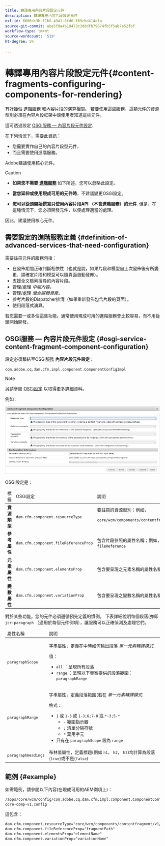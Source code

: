 ```yaml
---
title: 轉譯專用內容片段設定元件
description: 轉譯專用內容片段設定元件
exl-id: 6606dc3b-f1b8-4941-8fd0-f69cbd414afa
source-git-commit: abe5f8a4b19473c3dddfb79674fb5f5ab7e52fbf
workflow-type: tm+mt
source-wordcount: '519'
ht-degree: 5%

---
```


# 轉譯專用內容片段設定元件{#content-fragments-configuring-components-for-rendering}

有好幾個 [進階服務](#definition-of-advanced-services-that-need-configuration) 和內容片段的演算相關。 若要使用這些服務，這類元件的資源型別必須在內容片段框架中讓使用者知道這些元件。

這可透過設定 [OSGi服務 — 內容片段元件設定](#osgi-service-content-fragment-component-configuration).

在下列情況下，需要此資訊：

* 您需要實作自己的內容片段型元件，
* 而且需要使用進階服務。

Adobe建議使用核心元件。

>[!CAUTION]
>
>* **如果您不需要 [進階服務](#definition-of-advanced-services-that-need-configuration)** 如下所述，您可以忽略此設定。
>
>* **當您延伸或使用現成可用的元件時**，不建議變更OSGi設定。
>
>* **您可以從頭開始撰寫只使用內容片段API （不含進階服務）的元件**. 但是，在這種情況下，您必須開發元件，以便處理適當的處理。
>
>因此，建議使用核心元件。

## 需要設定的進階服務定義 {#definition-of-advanced-services-that-need-configuration}

需要註冊元件的服務包括：

* 在發佈期間正確判斷相依性（也就是說，如果片段和模型自上次發佈後有所變更，請確定片段和模型可以隨頁面自動發佈）。
* 支援全文檢索搜尋的內容片段。
* 管理/處理 *中間內容。*
* 管理/處理 *混合媒體資產。*
* 參考片段的Dispatcher排清（如果重新發佈包含片段的頁面）。
* 使用段落式演算。

若您需要一或多個這些功能，通常使用現成可用的進階服務會比較容易，而不用從頭開始開發。

## OSGi服務 — 內容片段元件設定 {#osgi-service-content-fragment-component-configuration}

設定必須繫結至OSGi服務 **內容片段元件設定**：

`com.adobe.cq.dam.cfm.impl.component.ComponentConfigImpl`

>[!NOTE]
>
>另請參閱 [OSGi設定](/help/implementing/deploying/overview.md#osgi-configuration) 以取得更多詳細資料。

例如：

![OSGi設定內容片段元件設定](assets/cf-component-configuration-osgi.png)

OSGi設定是：

<table>
 <thead>
  <tr>
   <td>標籤</td>
   <td>OSGi設定<br /> </td>
   <td>說明</td>
  </tr>
 </thead>
 <tbody>
  <tr>
   <td><strong>資源類型</strong></td>
   <td><code>dam.cfm.component.resourceType</code></td>
   <td>要註冊的資源型別；例如， <br /> <p><span class="cmp-examples-demo__property-value"><code>core/wcm/components/contentfragment/v1/contentfragment</code></code></p> </td>
  </tr>
  <tr>
   <td><strong>參考屬性</strong></td>
   <td><code>dam.cfm.component.fileReferenceProp</code></td>
   <td>包含片段參照的屬性名稱；例如， <code>fragmentPath</code> 或 <code>fileReference</code></td>
  </tr>
  <tr>
   <td><strong>元素屬性</strong></td>
   <td><code>dam.cfm.component.elementsProp</code></td>
   <td>包含要呈現之元素名稱的屬性名稱；例如，<code>elementName</code></td>
  </tr>
  <tr>
   <td><strong>變數屬性</strong><br /> </td>
   <td><code>dam.cfm.component.variationProp</code></td>
   <td>包含要呈現之變數名稱的屬性名稱；例如，<code>variationName</code></td>
  </tr>
 </tbody>
</table>

對於某些功能，您的元件必須遵循預先定義的慣例。 下表詳細說明每個段落(亦即 `jcr:paragraph` （適用於每個元件例項），讓服務可以正確偵測及處理它們。

<table>
 <thead>
  <tr>
   <td>屬性名稱</td>
   <td>說明</td>
  </tr>
 </thead>
 <tbody>
  <tr>
   <td><code>paragraphScope</code></td>
   <td><p>字串屬性，定義在中時如何輸出段落 <em>單一元素轉譯模式</em>.</p> <p>值：</p>
    <ul>
     <li><code>all</code> ：呈現所有段落</li>
     <li><code>range</code> ：呈現以下專案提供的段落範圍： <code>paragraphRange</code></li>
    </ul> </td>
  </tr>
  <tr>
   <td><code>paragraphRange</code></td>
   <td><p>字串屬性，定義段落範圍(若在 <em>單一元素轉譯模式</em>.</p> <p>格式：</p>
    <ul>
     <li><code>1</code> 或 <code>1-3</code> 或 <code>1-3;6;7-8</code> 或 <code>*-3;5-*</code>
     <ul>
       <li><code>-</code> 範圍指示器</li>
       <li><code>;</code> 清單分隔符號</li>
       <li><code>*</code> 萬用字元</li>
     </ul>
     </li>
     <li>只有在 <code>paragraphScope</code> 設為 <code>range</code></li>
    </ul> </td>
  </tr>
  <tr>
   <td><code>paragraphHeadings</code></td>
   <td>布林值屬性，定義標題(例如 <code>h1</code>， <code>h2</code>， <code>h3</code>)均計算為段落(<code>true</code>)或不是(<code>false</code>)</td>
  </tr>
 </tbody>
</table>

## 範例 {#example}

如需範例，請參閱以下內容(在現成可用的AEM例項上)：

```
/apps/core/wcm/config/com.adobe.cq.dam.cfm.impl.component.ComponentConfigImpl-core-comp-v1.config
```

這包含：

```
dam.cfm.component.resourceType="core/wcm/components/contentfragment/v1/contentfragment"
dam.cfm.component.fileReferenceProp="fragmentPath"
dam.cfm.component.elementsProp="elementName"
dam.cfm.component.variationProp="variationName"
```
